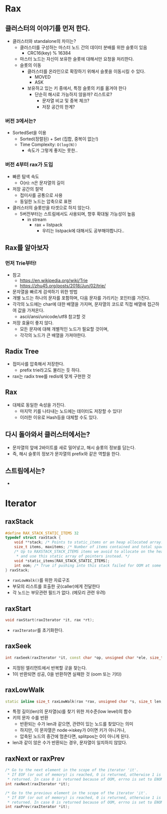 # Rax

## 클러스터의 이야기를 먼저 한다.
- 클러스터와 standalone의 차이는?
  - 클러스터를 구성하는 마스터 노드 간의 데이터 분배를 위한 슬롯이 있음
    - CRC16(key) % 16384
  - 마스터 노드는 자신이 보유한 슬롯에 대해서만 요청을 처리한다.
  - 슬롯의 이동
    - 클러스터를 온라인으로 확장하기 위해서 슬롯을 이동시킬 수 있다.
      - MOVED
      - ASK
    - 보유하고 있는 키 중에서, 특정 슬롯의 키를 옮겨야 한다
      - 단순히 해시로 가능하지 않을까? 리스트로?
        - 문자열 비교 및 중복 체크?
        - 저장 공간의 한계?

### 버전 3에서는?
- SortedSet을 이용
  - Sorted(정렬된) + Set (집합, 중복이 없는!)
  - Time Complexity: `O(log(N))`
    - 속도가 그렇게 좋지는 못한..

### 버전 4부터 rax가 도입
- 빠른 탐색 속도
  - O(n): n은 문자열의 길이
- 저장 공간의 절약
  - 접미사를 공통으로 사용
  - 동일한 노드는 압축으로 표현
- 클러스터의 슬롯만을 타겟으로 하지 않는다.
  - 5버전부터는 스트림에서도 사용되며, 향후 확대될 가능성이 높음
    - in stream
      - rax + listpack
        - 우리는 listpack에 대해서도 공부해야합니다..

## Rax를 알아보자
### 먼저 Trie부터!
- 참고
  - https://en.wikipedia.org/wiki/Trie
  - https://zhu45.org/posts/2018/Jun/02/trie/
- 문자열을 빠르게 검색하기 위한 방법
- 개별 노드는 하나의 문자를 포함하며, 다음 문자를 가리키는 포인터를 가진다.
- 각각의 노드에는 char에 대한 배열을 가지며, 문자열의 코드로 직접 배열에 접근하여 값을 가져온다.
  - ascii/ansi/unicode/utf8 참고할 것
- 저장 효율이 좋지 않다.
  - 모든 문자에 대해 개별적인 노드가 필요할 것이며,
  - 각각의 노드가 큰 배열을 가져야한다.

## Radix Tree
- 접미사를 압축해서 저장한다.
  - prefix trie라고도 불리는 듯 하다.
- rax는 radix tree를 redis에 맞게 구현한 것

## Rax
- 대체로 동일한 속성을 가진다.
  - 마지막 키를 나타내는 노드에는 데이터도 저장할 수 있다!
  - 이러한 이유로 Hash등을 대체할 수도 있다.


## 다시 돌아와서 클러스터에서는?
- 문자열의 앞에 2바이트를 새로 밀어넣고, 해시 슬롯의 정보를 담는다.
- 즉, 해시 슬롯의 정보가 문자열의 prefix와 같은 역할을 한다.

## 스트림에서는?
- 

# Iterator

## raxStack
```c++
#define RAX_STACK_STATIC_ITEMS 32
typedef struct raxStack {
    void **stack; /* Points to static_items or an heap allocated array. */
    size_t items, maxitems; /* Number of items contained and total space. */
    /* Up to RAXSTACK_STACK_ITEMS items we avoid to allocate on the heap
     * and use this static array of pointers instead. */
    void *static_items[RAX_STACK_STATIC_ITEMS];
    int oom; /* True if pushing into this stack failed for OOM at some point. */
} raxStack;
```
- `raxLowWalk()`를 위한 자료구조
- 부모의 리스트를 호출한 곳(caller)에게 전달한다
- 각 노드는 부모관련 필드가 없다. (메모리 관련 우려)

## raxStart
```c++
void raxStart(raxIterator *it, rax *rt);
```
- `raxIterator`를 초기화한다.

## raxSeek
```c++
int raxSeek(raxIterator *it, const char *op, unsigned char *ele, size_t len);
```
- 지정된 엘리먼트에서 반복할 곳을 찾는다.
- 1이 반환되면 성공, 0을 반환하면 실패한 것 (oom 또는 기타)

## raxLowWalk
```c++
static inline size_t raxLowWalk(rax *rax, unsigned char *s, size_t len, raxNode **stopnode, raxNode ***plink, int *splitpos, raxStack *ts);
```
- 특정 길이(len)의 문자열(s)를 찾기 위한 저수준(low level)의 함수
- 키의 문자 수를 반환
    - 반환되는 수가 len과 같으면, 관련이 있는 노드를 찾았다는 의미
    - 하지만, 이 문자열은 node->iskey가 0이면 키가 아니거나,
    - 압축된 노드의 중간에 멈춘다면, splitpos는 0이 아니게 된다.
- len과 같이 않은 수가 반환되는 경우, 문자열이 일치하지 않았다.


## raxNext or raxPrev
```c++
/* Go to the next element in the scope of the iterator 'it'.
 * If EOF (or out of memory) is reached, 0 is returned, otherwise 1 is
 * returned. In case 0 is returned because of OOM, errno is set to ENOMEM. */
int raxNext(raxIterator *it);

/* Go to the previous element in the scope of the iterator 'it'.
 * If EOF (or out of memory) is reached, 0 is returned, otherwise 1 is
 * returned. In case 0 is returned because of OOM, errno is set to ENOMEM. */
int raxPrev(raxIterator *it);
```

